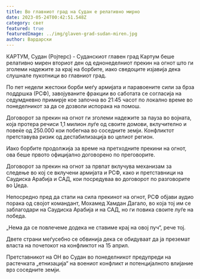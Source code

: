 ```yaml
---
title: Во главниот град на Судан е релативно мирно
date: 2023-05-24T00:42:51.548Z
category: свет
featured: true
featuredImage: ../img/glaven-grad-sudan-miren.jpg
author: Вардарски
---
```

КАРТУМ, Судан (Ројтерс) - Суданскиот главен град Картум беше релативно мирен вториот ден од еднонеделниот прекин на огнот што ги зголеми надежите за крај на борбите, иако сведоците изјавија дека слушнале пукотници во главниот град.

По пет недели жестоки борби меѓу армијата и паравоените сили за брза поддршка (РСФ), завојуваните фракции во саботата се согласија на седумдневно примирје кое започна во 21:45 часот по локално време во понеделникот за да се дозволи испорака на помош.

Договорот за прекин на огнот ги зголеми надежите за пауза во војната, која протера речиси 1,1 милион луѓе од своите домови, вклучително и повеќе од 250.000 кои побегнаа во соседните земји. Конфликтот претставува ризик од дестабилизација во целиот регион.

Иако борбите продолжија за време на претходните прекини на огнот, ова беше првото официјално договорено по преговорите.

Договорот за прекин на огнот за првпат вклучува механизам за следење во кој се вклучени армијата и РСФ, како и претставници на Саудиска Арабија и САД, кои посредуваа во договорот по разговорите во Џеда.

Непосредно пред да стапи на сила прекинот на огнот, РСФ објави аудио порака од својот командант, Мохамед Хамдан Дагало, во која тој им се заблагодари на Саудиска Арабија и на САД, но ги повика своите луѓе на победа.

„Нема да се повлечеме додека не ставиме крај на овој пуч“, рече тој.

Двете страни меѓусебно се обвинија дека се обидуваат да ја преземат власта на почетокот на конфликтот на 15 април.

Претставникот на ОН во Судан во понеделникот предупреди на растечката „етнизација“ на воениот конфликт и потенцијалното влијание врз соседните земји.